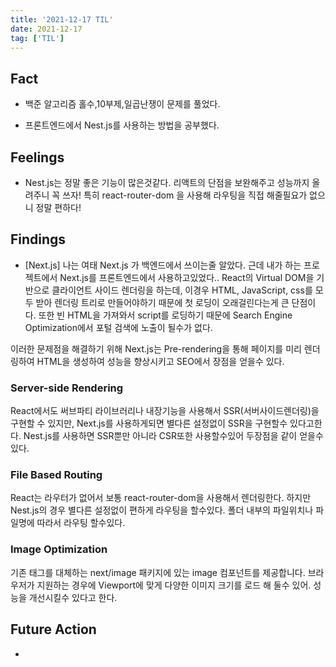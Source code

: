 ```yaml
---
title: '2021-12-17 TIL'
date: 2021-12-17
tag: ['TIL']
---
```


## Fact

- 백준 알고리즘 홀수,10부제,일곱난쟁이 문제를 풀었다.

- 프론트엔드에서 Nest.js를 사용하는 방법을 공부했다.

## Feelings

- Nest.js는 정말 좋은 기능이 많은것같다. 리액트의 단점을 보완해주고 성능까지 올려주니 꼭 쓰자! 특히 react-router-dom 을 사용해 라우팅을 직접 해줄필요가 없으니 정말 편하다!

## Findings

- [Next.js] 나는 여태 Next.js 가 백엔드에서 쓰이는줄 알았다. 근데 내가 하는 프로젝트에서 Next.js를 프론트엔드에서 사용하고있었다..
  React의 Virtual DOM을 기반으로 클라이언트 사이드 렌더링을 하는데, 이경우 HTML, JavaScript, css를 모두 받아 렌더링 트리로 만들어야하기 때문에 첫 로딩이 오래걸린다는게 큰 단점이다. 또한 빈 HTML을 가져와서 script를 로딩하기 때문에 Search Engine Optimization에서 포털 검색에 노출이 될수가 없다.

이러한 문제점을 해결하기 위해 Next.js는 Pre-rendering을 통해 페이지를 미리 렌더링하여 HTML을 생성하여 성능을 향상시키고 SEO에서 장점을 얻을수 있다.

### Server-side Rendering

React에서도 써브파티 라이브러리나 내장기능을 사용해서 SSR(서버사이드렌더링)을 구현할 수 있지만, Next.js를 사용하게되면 별다른 설정없이 SSR을 구현할수 있다고한다. Nest.js를 사용하면 SSR뿐만 아니라 CSR또한 사용할수있어 두장점을 같이 얻을수있다.

### File Based Routing

React는 라우터가 없어서 보통 react-router-dom을 사용해서 렌더링한다. 하지만 Nest.js의 경우 별다른 설정없이 편하게 라우팅을 할수있다. 폴더 내부의 파일위치나 파일명에 따라서 라우팅 할수있다.

### Image Optimization

기존 <img>태그를 대체하는 next/image 패키지에 있는 image 컴포넌트를 제공합니다. 브라우저가 지원하는 경우에 Viewport에 맞게 다양한 이미지 크기를 로드 해 둘수 있어. 성능을 개선시킬수 있다고 한다.

## Future Action

-
